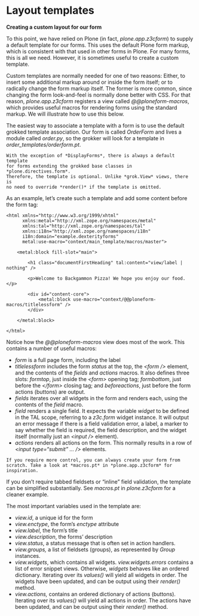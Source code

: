 # Layout templates

**Creating a custom layout for our form**

To this point, we have relied on Plone (in fact, *plone.app.z3cform*) to supply
a default template for our forms. This uses the default Plone form
markup, which is consistent with that used in other forms in Plone. For
many forms, this is all we need. However, it is sometimes useful to
create a custom template.

Custom templates are normally needed for one of two reasons: Either, to
insert some additional markup around or inside the form itself; or to
radically change the form markup itself. The former is more common,
since changing the form look-and-feel is normally done better with CSS.
For that reason, *plone.app.z3cform* registers a view called
*@@ploneform-macros*, which provides useful macros for rendering forms
using the standard markup. We will illustrate how to use this below.

The easiest way to associate a template with a form is to use the
default grokked template association. Our form is called *OrderForm* and
lives a module called *order.py*, so the grokker will look for a
template in *order_templates/orderform.pt*.

```{note}
With the exception of *DisplayForms*, there is always a default template
for forms extending the grokked base classes in *plone.directives.form*.
Therefore, the template is optional. Unlike *grok.View* views, there is
no need to override *render()* if the template is omitted.
```

As an example, let’s create such a template and add some content before
the form tag:

```
<html xmlns="http://www.w3.org/1999/xhtml"
      xmlns:metal="http://xml.zope.org/namespaces/metal"
      xmlns:tal="http://xml.zope.org/namespaces/tal"
      xmlns:i18n="http://xml.zope.org/namespaces/i18n"
      i18n:domain="example.dexterityforms"
      metal:use-macro="context/main_template/macros/master">

    <metal:block fill-slot="main">

        <h1 class="documentFirstHeading" tal:content="view/label | nothing" />

        <p>Welcome to Backgammon Pizza! We hope you enjoy our food.</p>

        <div id="content-core">
            <metal:block use-macro="context/@@ploneform-macros/titlelessform" />
        </div>

    </metal:block>

</html>
```

Notice how the *@@ploneform-macros* view does most of the work. This
contains a number of useful macros:

- *form* is a full page form, including the label
- *titlelessform* includes the form *status* at the top, the *\<form />*
  element, and the contents of the *fields* and *actions* macros. It
  also defines three slots: *formtop*, just inside the *\<form>* opening
  tag; *formbottom*, just before the *\</form>* closing tag; and
  *beforeactions*, just before the form actions (buttons) are output.
- *fields* iterates over all widgets in the form and renders each,
  using the contents of the *field* macro.
- *field* renders a single field. It expects the variable *widget* to
  be defined in the TAL scope, referring to a *z3c.form* widget
  instance. It will output an error message if there is a field
  validation error, a label, a marker to say whether the field is
  required, the field description, and the widget itself (normally just
  an *\<input />* element).
- *actions* renders all actions on the form. This normally results in a
  row of *\<input type=“submit” … />* elements.

```{note}
If you require more control, you can always create your form from
scratch. Take a look at *macros.pt* in *plone.app.z3cform* for
inspiration.
```

If you don’t require tabbed fieldsets or “inline” field validation, the
template can be simplified substantially. See *macros.pt* in
*plone.z3cform* for a cleaner example.

The most important variables used in the template are:

- *view.id*, a unique id for the form
- *view.enctype*, the form’s *enctype* attribute
- *view.label*, the form’s title
- *view.description*, the forms’ description
- *view.status*, a status message that is often set in action handlers.
- *view.groups,* a list of fieldsets (groups), as represented by
  *Group* instances.
- *view.widgets*, which contains all widgets. *view.widgets.errors*
  contains a list of error snippet views. Otherwise, *widgets* behaves
  like an ordered dictionary. Iterating over its *values()* will yield
  all widgets in order. The widgets have been updated, and can be
  output using their *render()* method.
- *view.actions,* contains an ordered dictionary of actions (buttons).
  Iterating over its *values()* will yield all actions in order. The
  actions have been updated, and can be output using their *render()*
  method.
